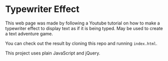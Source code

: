 # Typewriter Effect

This web page was made by following a Youtube tutorial on how to make a typewriter effect to display text as if it is being typed. May be used to create a text adventure game.

You can check out the result by cloning this repo and running `index.html`.

This project uses plain JavaScript and jQuery.